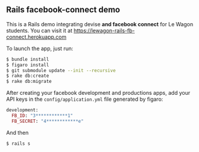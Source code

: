 ## Rails facebook-connect demo

This is a Rails demo integrating devise **and facebook connect** for Le Wagon students. You can visit it at https://lewagon-rails-fb-connect.herokuapp.com

To launch the app, just run: 

```bash
$ bundle install
$ figaro install
$ git submodule update --init --recursive
$ rake db:create
$ rake db:migrate
```

After creating your facebook development and productions apps, add your API keys in the `config/application.yml` file generated by figaro:

```ruby
development:
  FB_ID: "3************1"
  FB_SECRET: "4************e"
```

And then 

```bash
$ rails s
```